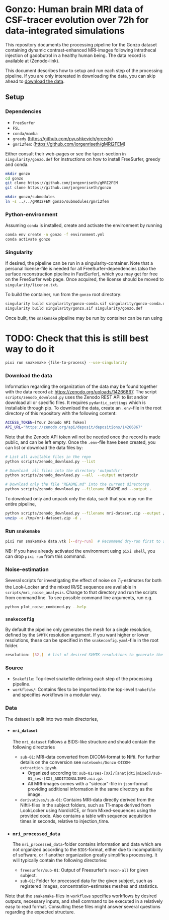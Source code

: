 # Gonzo: Human brain MRI data of CSF-tracer evolution over 72h for data-integrated simulations

This repository documents the processing pipeline for the Gonzo dataset containing dynamic contrast-enhanced MRI-images following intrathecal injection of gadobutrol in a healthy human being.
The data record is available at (Zenodo-link).

This document describes how to setup and run each step of the processing pipeline. If you are only interested in downloading the data, you can skip ahead to [download the data](#download-the-data).

## Setup

### Dependencies

- `FreeSurfer`
- `FSL`
- `conda/mamba`
- `greedy` (<https://github.com/pyushkevich/greedy>)
- `gmri2fem`: (<https://github.com/jorgenriseth/gMRI2FEM>)

Either consult their web-pages or see the `%post`-section in
`singularity/gonzo.def` for instructions on how to install FreeSurfer, greedy
and conda.

```bash
mkdir gonzo
cd gonzo
git clone https://github.com/jorgenriseth/gMRI2FEM
git clone https://github.com/jorgenriseth/gonzo

mkdir gonzo/submodules
ln -s ../../gMRI2FEM gonzo/submodules/gmri2fem
```

### Python-environment

Assuming `conda` is installed, create and activate the environment by running

```bash
conda env create -n gonzo -f environment.yml
conda activate gonzo
```

### Singularity

If desired, the pipeline can be run in a singularity-container. Note that
a personal license-file is needed for all FreeSurfer-dependencies (also the
surface reconstruction pipeline in FastSurfer), which you may get for free
on the FreeSurfer web page. Once acquired, the license should be moved to
`singularity/license.txt`.

To build the container, run from the `gonzo` root directory:

```bash
singularity build singularity/gonzo-conda.sif singularity/gonzo-conda.def;
singularity build singularity/gonzo.sif singularity/gonzo.def
```

Once built, the `snakemake` pipeline may be run by container can be run using

# TODO: Check that this is still best way to do it

```bash
pixi run snakemake {file-to-process} --use-singularity
```

### Download the data

Information regarding the organization of the data may be found together with the data record at: <https://zenodo.org/uploads/14266867>.
The script `scripts/zenodo_download.py` uses the Zenodo REST API to list and/or download all or specific files.
It requires `pydantic_settings` which is installable through pip.
To download the data, create an `.env`-file in the root directory of this repository with the following content:

```bash
ACCESS_TOKEN=[Your Zenodo API Token]
API_URL="https://zenodo.org/api/deposit/depositions/14266867"
```

Note that the Zenodo API token wil not be needed once the record is made public, and can be left empty.
Once the `.env`-file have been created, you can list or download the data files by:

```bash
# List all available files in the repo
python scripts/zenodo_download.py --list 

# Download  all files into the directory 'outputdir'
python scripts/zenodo_download.py --all  --output outputdir

# Download only the file "README.md" into the current directoryp
python scripts/zenodo_download.py --filename README.md --output .

```

To download only and unpack only the data, such that you may run the entire pipeline,

```bash
python scripts/zenodo_download.py --filename mri-dataset.zip --output /tmp &&
unzip -o /tmp/mri-dataset.zip -d . 
```

### Run `snakemake`

```bash
pixi run snakemake data.vtk [--dry-run]  # Recommend dry-run first to see the list of jobs needed to generate the files. The remove them to run the jobs.
```

NB: If you have already activated the environment using `pixi shell`, you can drop `pixi run` from this command.

### Noise-estimation

Several scripts for investigating the effect of noise on $T_1$-estimates for both the Look-Locker and the mixed IR/SE sequence are available in `scripts/mri_noise_analysis`. Change to that directory and run the scripts from command line. To see possible command line arguments, run e.g.

```bash
python plot_noise_combined.py --help
```

### `snakeconfig`

By default the pipeline only generates the mesh for a single resolution, defined by the `SVMTK` resolution argument. If you want higher or lower resolutions, these can be specified in the `snakeconfig.yaml`-file in the root folder.

```bash
resolution: [32,]  # list of desired SVMTK-resolutions to generate the meshes for.
```

### Source

- `Snakefile`: Top-level snakefile defining each step of the processing pipeline.
- `workflows/`: Contains files to be imported into the top-level `Snakefile` and specifies workflows in a modular way.

### Data

The dataset is split into two main directories,

- #### `mri_dataset`

    The `mri_dataset` follows a BIDS-like structure and should contain the following directories
  - `sub-01`: MRI-data converted from DICOM-format to Nifti. For further details on the conversion see `notebooks/Gonzo-DICOM-extraction.ipynb`.
    - Organized according to:
            `sub-01/ses-[XX]/[anat|dti|mixed]/sub-01_ses-[XX]_ADDITIONALINFO.nii.gz`.
    - All MRI-images comes with a "sidecar"-file in `json`-format providing additional information in the same directory as the image.
  - `derivatives/sub-01`: Contains MRI-data directly derived from the Niftii-files in the subject folders, such as T1-maps derived from LookLocker using NordicICE, or from Mixed-sequences using the provided code. Also contains a table with sequence acquisition times in seconds, relative to injection_time.

- ### `mri_processed_data`

    The `mri_processed_data`-folder contains information and data which are not organized according to the `BIDS`-format, either due to incompatibility of software, or if another organization greatly simplifies processing.
    It will typically contain the following directories:
  - `freesurfer/sub-01`: Output of Freesurfer's `recon-all` for given subject.
  - `sub-01`: Folder for processed data for the given subject, such as registered images, concentration-estimates meshes and statistics.

Note that the `snakemake`-files in `workflows` specifies workflows by desired outputs, necessary inputs, and shell command to be executed in a relatively easy to read format. Consulting these files might answer several questions regarding the expected structure.
